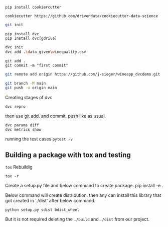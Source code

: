 ```
pip install cookiercutter

cookiecutter https://github.com/drivendata/cookiecutter-data-science
```
```bash
git init
```
```
pip install dvc
pip install dvc[gdrive]
```
```bash
dvc init
dvc add .\data_given\winequality.csv
```
```
git add .
git commit -m "first commit"
```
```bash
git remote add origin https://github.com/j-sieger/wineapp_dvcdemo.git

git branch -M main
git push -u origin main
```

Creating stages of dvc
```
dvc repro
```
then use git add. and commit, push like as usual.

```
dvc params diff
dvc metrics show
```
running the test cases
`pytest -v`

## Building a package with tox and testing
```tox```
Rebuildig
```
tox -r
```

Create a setup.py file and below command to create package.
pip install -e .

Below command will create distribution. then any can install this library that got created in './dist' after below command.
```
python setup.py sdist bdist_wheel
```
But it is not required deleting the `./build` and `./dist` from our project.


